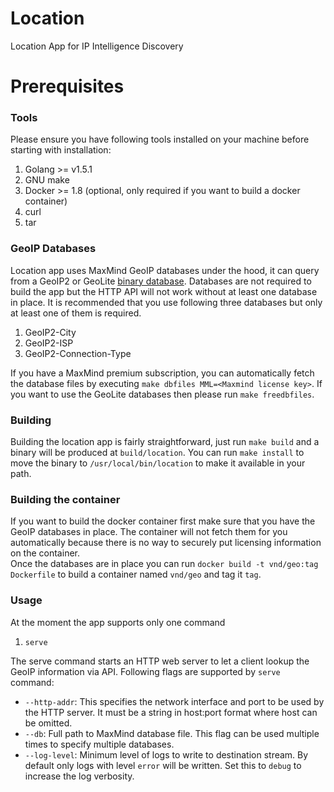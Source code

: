 # Location
Location App for IP Intelligence Discovery

# Prerequisites
### Tools
Please ensure you have following tools installed on your machine before starting with installation:

 1. Golang >= v1.5.1
 1. GNU make
 1. Docker >= 1.8 (optional, only required if you want to build a docker container)
 1. curl
 1. tar

### GeoIP Databases
Location app uses MaxMind GeoIP databases under the hood, it can query from a GeoIP2 or GeoLite
[binary database][]. Databases are not required to build the app but the HTTP API will not work
without at least one database in place. It is recommended that you use following three databases but
only at least one of them is required.

 1. GeoIP2-City
 1. GeoIP2-ISP
 1. GeoIP2-Connection-Type

If you have a MaxMind premium subscription, you can automatically fetch the database files by
executing `make dbfiles MML=<Maxmind license key>`. If you want to use the GeoLite databases then
please run `make freedbfiles`.

[binary database]: http://maxmind.github.io/MaxMind-DB/

### Building
Building the location app is fairly straightforward, just run `make build` and a binary will be
produced at `build/location`. You can run `make install` to move the binary to
`/usr/local/bin/location` to make it available in your path.

### Building the container
If you want to build the docker container first make sure that you have the GeoIP databases in
place. The container will not fetch them for you automatically because there is no way to securely
put licensing information on the container.  
Once the databases are in place you can run `docker build -t vnd/geo:tag Dockerfile` to build a
container named `vnd/geo` and tag it `tag`.

### Usage
At the moment the app supports only one command

 1. `serve`

The serve command starts an HTTP web server to let a client lookup the GeoIP information via API.
Following flags are supported by `serve` command:

 - `--http-addr`: This specifies the network interface and port to be used by the HTTP server. It
   must be a string in host:port format where host can be omitted.
 - `--db`: Full path to MaxMind database file. This flag can be used multiple times to specify
   multiple databases.
 - `--log-level`: Minimum level of logs to write to destination stream. By default only logs with
   level `error` will be written. Set this to `debug` to increase the log verbosity.
